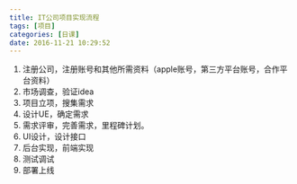 ```yaml
---
title: IT公司项目实现流程
tags: [项目]
categories: [日课]
date: 2016-11-21 10:29:52
---
```


1.  注册公司，注册账号和其他所需资料（apple账号，第三方平台账号，合作平台资料）
2.  市场调查，验证idea
3.  项目立项，搜集需求
4.  设计UE，确定需求
5.  需求评审，完善需求，里程碑计划。
6.  UI设计，设计接口
7.  后台实现，前端实现
8.  测试调试
9.  部署上线
